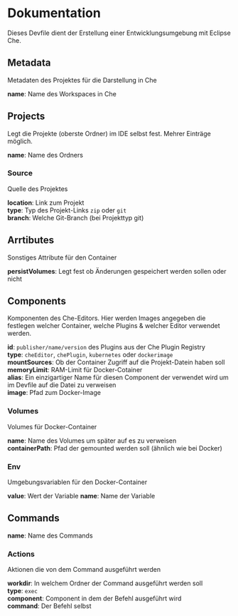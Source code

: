 # Dokumentation

Dieses Devfile dient der Erstellung einer Entwicklungsumgebung mit Eclipse Che. 

## Metadata

Metadaten des Projektes für die Darstellung in Che

**name**: Name des Workspaces in Che

## Projects

Legt die Projekte (oberste Ordner) im IDE selbst fest. Mehrer Einträge möglich.

**name**: Name des Ordners

### Source

Quelle des Projektes

**location**: Link zum Projekt  
**type**: Typ des Projekt-Links `zip` oder `git`  
**branch**: Welche Git-Branch (bei Projekttyp git)  

## Arrtibutes

Sonstiges Attribute für den Container

**persistVolumes**: Legt fest ob Änderungen gespeichert werden sollen oder nicht

## Components

Komponenten des Che-Editors. Hier werden Images angegeben die festlegen welcher Container, welche Plugins & welcher Editor verwendet werden.

**id**: `publisher/name/version` des Plugins aus der Che Plugin Registry  
**type**: `cheEditor`, `chePlugin`, `kubernetes` oder `dockerimage`  
**mountSources**: Ob der Container Zugriff auf die Projekt-Datein haben soll  
**memoryLimit**: RAM-Limit für Docker-Cotainer  
**alias**: Ein einzigartiger Name für diesen Component der verwendet wird um im Devfile auf die Datei zu verweisen  
**image**: Pfad zum Docker-Image

### Volumes
Volumes für Docker-Container  

**name**: Name des Volumes um später auf es zu verweisen  
**containerPath**: Pfad der gemounted werden soll (ähnlich wie bei Docker)  

### Env

Umgebungsvariablen für den Docker-Container

**value**: Wert der Variable
**name**: Name der Variable

## Commands

**name**: Name des Commands

### Actions

Aktionen die von dem Command ausgeführt werden

**workdir**: In welchem Ordner der Command ausgeführt werden soll  
**type**: `exec`  
**component**: Component in dem der Befehl ausgeführt wird  
**command**: Der Befehl selbst  

